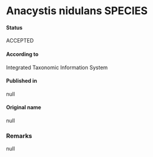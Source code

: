 # Anacystis nidulans SPECIES

#### Status
ACCEPTED

#### According to
Integrated Taxonomic Information System

#### Published in
null

#### Original name
null

### Remarks
null